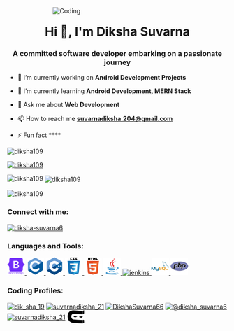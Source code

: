 <img align="right" alt="Coding" width="400" src="https://cdnb.artstation.com/p/assets/images/images/028/991/999/original/anna-havrylyukh-.gif?1596125112">
<h1 align="center">Hi 👋, I'm Diksha Suvarna</h1>
<h3 align="center">A committed software developer embarking on a passionate journey</h3>

- 🔭 I’m currently working on **Android Development Projects**

- 🌱 I’m currently learning **Android Development, MERN Stack**

- 💬 Ask me about **Web Development**

- 📫 How to reach me **suvarnadiksha.204@gmail.com**

- ⚡ Fun fact ****

<p align="left"> <img src="https://komarev.com/ghpvc/?username=diksha109&label=Profile%20views&color=0e75b6&style=flat" alt="diksha109" /> </p>

<p align="left"> <a href="https://github.com/ryo-ma/github-profile-trophy"><img src="https://github-profile-trophy.vercel.app/?username=diksha109" alt="diksha109" /></a> </p>

<p><img align="left" src="https://github-readme-stats.vercel.app/api/top-langs?username=diksha109&show_icons=true&locale=en&layout=compact" alt="diksha109" /></p>

<p>&nbsp;<img align="center" src="https://github-readme-stats.vercel.app/api?username=diksha109&show_icons=true&locale=en" alt="diksha109" /></p>

<p><img align="center" src="https://github-readme-streak-stats.herokuapp.com/?user=diksha109&" alt="diksha109" /></p>

<h3 align="left">Connect with me:</h3>
<p align="left">
<a href="https://linkedin.com/in/diksha-suvarna6" target="blank"><img align="center" src="https://raw.githubusercontent.com/rahuldkjain/github-profile-readme-generator/master/src/images/icons/Social/linked-in-alt.svg" alt="diksha-suvarna6" height="30" width="40" /></a>
</p>

<h3 align="left">Languages and Tools:</h3>
<p align="left"> <a href="https://getbootstrap.com" target="_blank" rel="noreferrer"> <img src="https://raw.githubusercontent.com/devicons/devicon/master/icons/bootstrap/bootstrap-plain-wordmark.svg" alt="bootstrap" width="40" height="40"/> </a> <a href="https://www.cprogramming.com/" target="_blank" rel="noreferrer"> <img src="https://raw.githubusercontent.com/devicons/devicon/master/icons/c/c-original.svg" alt="c" width="40" height="40"/> </a> <a href="https://www.w3schools.com/cpp/" target="_blank" rel="noreferrer"> <img src="https://raw.githubusercontent.com/devicons/devicon/master/icons/cplusplus/cplusplus-original.svg" alt="cplusplus" width="40" height="40"/> </a> <a href="https://www.w3schools.com/css/" target="_blank" rel="noreferrer"> <img src="https://raw.githubusercontent.com/devicons/devicon/master/icons/css3/css3-original-wordmark.svg" alt="css3" width="40" height="40"/> </a> <a href="https://www.w3.org/html/" target="_blank" rel="noreferrer"> <img src="https://raw.githubusercontent.com/devicons/devicon/master/icons/html5/html5-original-wordmark.svg" alt="html5" width="40" height="40"/> </a> <a href="https://www.java.com" target="_blank" rel="noreferrer"> <img src="https://raw.githubusercontent.com/devicons/devicon/master/icons/java/java-original.svg" alt="java" width="40" height="40"/> </a> <a href="https://www.jenkins.io" target="_blank" rel="noreferrer"> <img src="https://www.vectorlogo.zone/logos/jenkins/jenkins-icon.svg" alt="jenkins" width="40" height="40"/> </a> <a href="https://www.mysql.com/" target="_blank" rel="noreferrer"> <img src="https://raw.githubusercontent.com/devicons/devicon/master/icons/mysql/mysql-original-wordmark.svg" alt="mysql" width="40" height="40"/> </a> <a href="https://www.php.net" target="_blank" rel="noreferrer"> <img src="https://raw.githubusercontent.com/devicons/devicon/master/icons/php/php-original.svg" alt="php" width="40" height="40"/> </a> </p>

<h3 align="left">Coding Profiles:</h3>
<p align="left">
<a href="https://www.codechef.com/users/dik_sha_19" target="blank"><img align="center" src="https://cdn.jsdelivr.net/npm/simple-icons@3.1.0/icons/codechef.svg" alt="dik_sha_19" height="30" width="40" /></a>
<a href="https://www.hackerrank.com/suvarnadiksha_21" target="blank"><img align="center" src="https://raw.githubusercontent.com/rahuldkjain/github-profile-readme-generator/master/src/images/icons/Social/hackerrank.svg" alt="suvarnadiksha_21" height="30" width="40" /></a>
<a href="https://www.leetcode.com/DikshaSuvarna66" target="blank"><img align="center" src="https://raw.githubusercontent.com/rahuldkjain/github-profile-readme-generator/master/src/images/icons/Social/leet-code.svg" alt="DikshaSuvarna66" height="30" width="40" /></a>
<a href="https://www.hackerearth.com/@diksha_suvarna6" target="blank"><img align="center" src="https://raw.githubusercontent.com/rahuldkjain/github-profile-readme-generator/master/src/images/icons/Social/hackerearth.svg" alt="@diksha_suvarna6" height="30" width="40" /></a>
<a href="https://auth.geeksforgeeks.org/user/suvarnadiksha_21" target="blank"><img align="center" src="https://raw.githubusercontent.com/rahuldkjain/github-profile-readme-generator/master/src/images/icons/Social/geeks-for-geeks.svg" alt="suvarnadiksha_21" height="30" width="40" /></a>
<a href="https://www.codingninjas.com/studio/profile/diksha66" target="blank"><img align="center" src="codingninjas.svg" alt="@diksha66" height="30" width="40" /></a>

</p>


